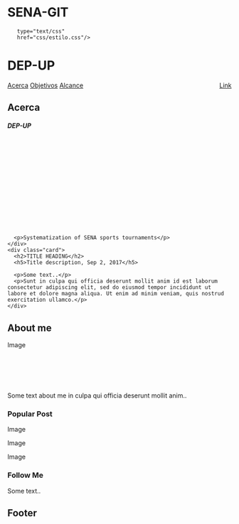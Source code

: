 # SENA-GIT
<!DOCTYPE html>
<html>
<head>
<meta name="viewport"
      content ="width=device-width,
	  initial-scale=1">
<meta charset="utf-8">
<link  rel="stylesheet" 


       type="text/css"
       href="css/estilo.css"/>
</head>
<body>
<div class="encabezado">
  <h1>DEP-UP</h1>
  <p></p>
</div>

<div class="topnav">
  <a href="acerca.html">Acerca</a>
  <a href="objetivos.html">Objetivos</a>
  <a href="alcance.html">Alcance</a>
  <a href="#" style="float:right">Link</a>
</div>

<div class="row">
  <div class="leftcolumn">
    <div class="card">
      <h2>Acerca</h2>
      <h5>DEP-UP</h5>
      <div class="fakeimg" style="height:200px;"></div>
     
      <p>Systematization of SENA sports tournaments</p>
    </div>
    <div class="card">
      <h2>TITLE HEADING</h2>
      <h5>Title description, Sep 2, 2017</h5>
     
      <p>Some text..</p>
      <p>Sunt in culpa qui officia deserunt mollit anim id est laborum consectetur adipiscing elit, sed do eiusmod tempor incididunt ut labore et dolore magna aliqua. Ut enim ad minim veniam, quis nostrud exercitation ullamco.</p>
    </div>
  </div>
  <div class="rightcolumn">
    <div class="card">
      <h2>About me</h2>
      <div class="fakeimg" style="height:100px;">Image</div>
      <p>Some text about me in culpa qui officia deserunt mollit anim..</p>
    </div>
    <div class="card">
      <h3>Popular Post</h3>
      <div class="fakeimg"><p>Image</p></div>
      <div class="fakeimg"><p>Image</p></div>
      <div class="fakeimg"><p>Image</p></div>
    </div>
    <div class="card">
      <h3>Follow Me</h3>
      <p>Some text..</p>
    </div>
  </div>
</div>

<div class="footer">
  <h2>Footer</h2>
</div>

</body>
</html>
